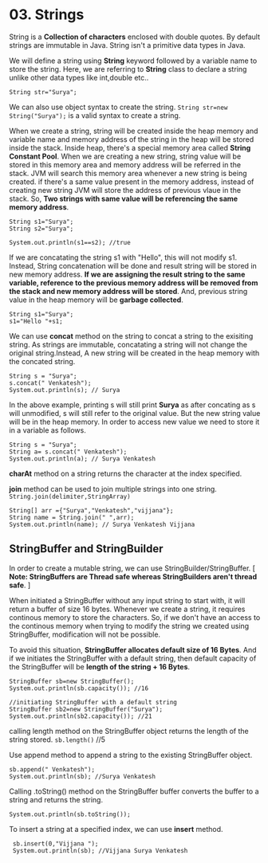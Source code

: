 # 03. Strings

String is a **Collection of characters** enclosed with double quotes. By default strings are immutable in Java. String isn't a primitive data types in Java.

We will define a string using **String** keyword followed by a variable name to store the string. Here, we are referring to **String** class to declare a string unlike other data types like int,double etc..

`String str="Surya";`

We can also use object syntax to create the string. `String str=new String("Surya");` is a valid syntax to create a string.

When we create a string, string will be created inside the heap memory and variable name and memory address of the string in the heap will be stored inside the stack. Inside heap, there's a special memory area called **String Constant Pool**. When we are creating a new string, string value will be stored in this memory area and memory address will be referred in the stack. JVM will search this memory area whenever a new string is being created. if there's a same value present in the memory address, instead of creating new string JVM will store the address of previous vlaue in the stack. So, **Two strings with same value will be referencing the same memory address**.

    String s1="Surya";
    String s2="Surya";

    System.out.println(s1==s2); //true

If we are concatating the string s1 with "Hello", this will not modify s1. Instead, String concatenation will be done and result string will be stored in new memory address. **If we are assigning the result string to the same variable, reference to the previous memory address will be removed from the stack and new memory address will be stored**. And, previous string value in the heap memory will be **garbage collected**.

    String s1="Surya";
    s1="Hello "+s1;
    
We can use **concat** method on the string to concat a string to the exisiting string. As strings are immutable, concatating a string will not change the original string.Instead, A new string will be created in the heap memory with the concated string. 

    String s = "Surya";
    s.concat(" Venkatesh");
    System.out.println(s); // Surya
    
 In the above example, printing s will still print **Surya** as after concating as s will unmodified, s will still refer to the original value. But the new string value will be in the heap memory. In order to access new value we need to store it in a variable as follows.
 
    String s = "Surya";
    String a= s.concat(" Venkatesh");
    System.out.println(a); // Surya Venkatesh
    
**charAt** method on a string returns the character at the index specified. 

**join** method can be used to join multiple strings into one string.
`String.join(delimiter,StringArray)`

    String[] arr ={"Surya","Venkatesh","vijjana"};
    String name = String.join(" ",arr);
    System.out.println(name); // Surya Venkatesh Vijjana
        
        
## StringBuffer and StringBuilder

In order to create a mutable string, we can use StringBuilder/StringBuffer. [ **Note: StringBuffers are Thread safe whereas StringBuilders aren't thread safe**. ]<br>

When initiated a StringBuffer without any input string to start with, it will return a buffer of size 16 bytes. Whenever we create a string, it requires continous memory to store the characters. So, if we don't have an access to the continous memory when trying to modify the string we created using StringBuffer, modification will not be possible.<BR>

To avoid this situation, **StringBuffer allocates default size of 16 Bytes**. And if we initiates the StringBuffer with a default string, then default capacity of the StringBuffer will be **length of the string + 16 Bytes**.

    StringBuffer sb=new StringBuffer();
    System.out.println(sb.capacity()); //16

    //initiating StringBuffer with a default string
    StringBuffer sb2=new StringBuffer("Surya");
    System.out.println(sb2.capacity()); //21

calling length method on the StringBuffer object returns the length of the string stored.
`sb.length()` //5<br>

Use append method to append a string to the existing StringBuffer object.

    sb.append(" Venkatesh");
    System.out.println(sb); //Surya Venkatesh

Calling .toString() method on the StringBuffer buffer converts the buffer to a string and returns the string.

`System.out.println(sb.toString());`<br>

To insert a string at a specified index, we can use **insert** method.

     sb.insert(0,"Vijjana ");
     System.out.println(sb); //Vijjana Surya Venkatesh
